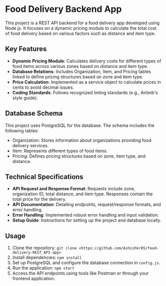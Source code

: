 # Food Delivery Backend App

This project is a REST API backend for a food delivery app developed using Node.js. It focuses on a dynamic pricing module to calculate the total cost of food delivery based on various factors such as distance and item type.

## Key Features

- **Dynamic Pricing Module**: Calculates delivery costs for different types of food items across various zones based on distance and item type.
- **Database Relations**: Includes Organization, Item, and Pricing tables linked to define pricing structures based on zone and item type.
- **Price Calculation**: Implemented as a service object to calculate prices in cents to avoid decimal issues.
- **Coding Standards**: Follows recognized linting standards (e.g., Airbnb's style guide).

## Database Schema

This project uses PostgreSQL for the database. The schema includes the following tables:

- Organization: Stores information about organizations providing food delivery services.
- Item: Represents different types of food items.
- Pricing: Defines pricing structures based on zone, item type, and distance.

## Technical Specifications

- **API Request and Response Format**: Requests include zone, organization ID, total distance, and item type. Responses contain the total price for the delivery.
- **API Documentation**: Detailing endpoints, request/response formats, and error handling.
- **Error Handling**: Implemented robust error handling and input validation.
- **Setup Guide**: Instructions for setting up the project and database locally.

## Usage

1. Clone the repository: `git clone <https://github.com/Ashishkr05/food-delivery-REST_API-app>`
2. Install dependencies: `npm install`
3. Set up PostgreSQL and configure the database connection in `config.js`.
4. Run the application: `npm start`
5. Access the API endpoints using tools like Postman or through your frontend application.



